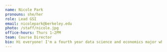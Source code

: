 ```yaml
---
name: Nicole Park
pronouns: she/her
role: Lead GSI
email: nicolepark@berkeley.edu
photo: /staff/nicole.jpg
office-hours: Thurs 1-2PM
team: Course Director
bio: Hi everyone! I'm a fourth year data science and economics major who loves concerts, food, movies, and kickboxing ✩
---
```

